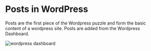 Posts in WordPress
===========================

Posts are the first piece of the Wordpress puzzle and form the basic content of a wordpress site. Posts are added from the Wordpress Dashboard.

![wordpress dashboard](https://rhildred.github.io/courses/INFO2120/Dashboard.png "wordpress dashboard") 